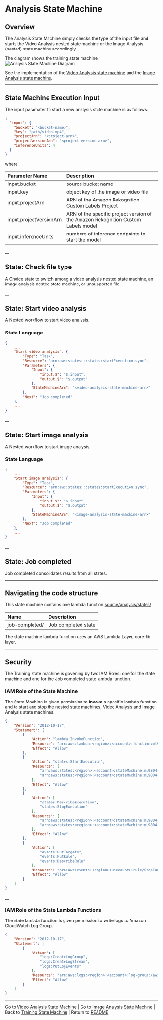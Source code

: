 # Analysis State Machine

## Overview

The Analysis State Machine simply checks the type of the input file and starts the Video Analysis nested state machine or the Image Analysis (nested) state machine accordingly.

The diagram shows the training state machine.
![Analysis State Machine Diagram](../../deployment/images/analysis-state-machine.jpg)


See the implementation of the [Video Analysis state machine](../analysis-video/README.md) and the [Image Analysis state machine](../analysis-image/README.md).

___

## State Machine Execution Input

The input paramater to start a new analysis state machine is as follows:

```json
{
  "input": {
    "bucket": "<bucket-name>",
    "key": "path/video.mp4",
    "projectArn": "<project-arn>",
    "projectVersionArn": "<project-version-arn>",
    "inferenceUnits": 4
  }
}

```

where

| Parameter Name | Description |
| :--------------| :-----------|
| input.bucket | source bucket name |
| input.key | object key of the image or video file |
| input.projectArn | ARN of the Amazon Rekognition Custom Labels Project |
| input.projectVersionArn | ARN of the specific project version of the Amazon Rekognition Custom Labels model |
| input.inferenceUnits | numbers of inference endpoints to start the model |

__

## State: Check file type

A Choice state to switch among a video analysis nested state machine, an image analysis nested state machine, or unsupported file.

__

## State: Start video analysis

A Nested workflow to start video analysis.

### State Language

```json
{
    ...
    "Start video analysis": {
        "Type": "Task",
        "Resource": "arn:aws:states:::states:startExecution.sync",
        "Parameters": {
            "Input": {
                "input.$": "$.input",
                "output.$": "$.output"
            },
            "StateMachineArn": "<video-analysis-state-machine-arn>"
        },
        "Next": "Job completed"
    },
    ...
}
```

__

## State: Start image analysis

A Nested workflow to start image analysis.

### State Language

```json
{
    ...
    "Start image analysis": {
        "Type": "Task",
        "Resource": "arn:aws:states:::states:startExecution.sync",
        "Parameters": {
            "Input": {
                "input.$": "$.input",
                "output.$": "$.output"
            },
            "StateMachineArn": "<image-analysis-state-machine-arn>"
        },
        "Next": "Job completed"
    },
    ...
}
```
__

## State: Job completed

Job completed consolidates results from all states.

___

## Navigating the code structure

This state machine contains one lambda function [source/analysis/states/](./states)

| Name | Description |
|:-----|:------------|
| job-completed/ | Job completed state |


The state machine lambda function uses an AWS Lambda Layer, core-lib layer.

___

## Security

The Training state machine is govening by two IAM Roles: one for the state machine and one for the Job completed state lambda function.


### IAM Role of the State Machine
The State Machine is given permission to **invoke** a specific lambda function and to start and stop the nested state machines, Video Analysis and Image Analysis state machines.

```json
{
    "Version": "2012-10-17",
    "Statement": [
        {
            "Action": "lambda:InvokeFunction",
            "Resource": "arn:aws:lambda:<region>:<account>:function:ml9804-<stack-id>-*",
            "Effect": "Allow"
        },
        {
            "Action": "states:StartExecution",
            "Resource": [
                "arn:aws:states:<region>:<account>:stateMachine:ml9804-<stack-id>-analysis-image",
                "arn:aws:states:<region>:<account>:stateMachine:ml9804-<stack-id>-analysis-video"
            ],
            "Effect": "Allow"
        },
        {
            "Action": [
                "states:DescribeExecution",
                "states:StopExecution"
            ],
            "Resource": [
                "arn:aws:states:<region>:<account>:stateMachine:ml9804-<stack-id>-analysis-image",
                "arn:aws:states:<region>:<account>:stateMachine:ml9804-<stack-id>-analysis-video"
            ],
            "Effect": "Allow"
        },
        {
            "Action": [
                "events:PutTargets",
                "events:PutRule",
                "events:DescribeRule"
            ],
            "Resource": "arn:aws:events:<region>:<account>:rule/StepFunctionsGetEventsForStepFunctionsExecutionRule",
            "Effect": "Allow"
        }
    ]
}

```

__

### IAM Role of the State Lambda Functions

The state lambda function is given permission to write logs to Amazon CloudWatch Log Group.

```json
{
    "Version": "2012-10-17",
    "Statement": [
        {
            "Action": [
                "logs:CreateLogGroup",
                "logs:CreateLogStream",
                "logs:PutLogEvents"
            ],
            "Resource": "arn:aws:logs:<region>:<account>:log-group:/aws/lambda/*",
            "Effect": "Allow"
        }
    ]
}

```

___

Go to [Video Analysis State Machine](../analysis-video/README.md) | Go to [Image Analysis State Machine](../analysis-image/README.md) | Back to [Training State Machine](../gt-labeling/README.md) | Return to [README](../../README.md)

